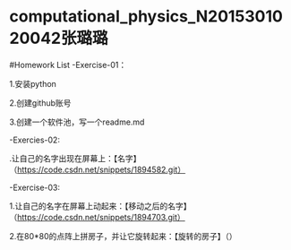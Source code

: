 # computational_physics_N2015301020042张璐璐

#Homework List
-Exercise-01：

1.安装python

2.创建github账号

3.创建一个软件池，写一个readme.md

-Exercies-02:

.让自己的名字出现在屏幕上：【名字】（https://code.csdn.net/snippets/1894582.git）

-Exercise-03:

1.让自己的名字在屏幕上动起来：【移动之后的名字】（https://code.csdn.net/snippets/1894703.git）

2.在80*80的点阵上拼房子，并让它旋转起来：【旋转的房子】（）
